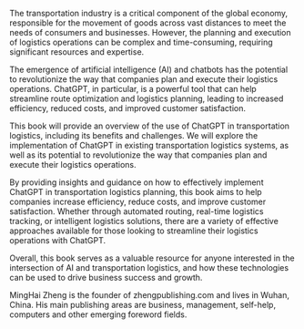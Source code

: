 
The transportation industry is a critical component of the global economy, responsible for the movement of goods across vast distances to meet the needs of consumers and businesses. However, the planning and execution of logistics operations can be complex and time-consuming, requiring significant resources and expertise.

The emergence of artificial intelligence (AI) and chatbots has the potential to revolutionize the way that companies plan and execute their logistics operations. ChatGPT, in particular, is a powerful tool that can help streamline route optimization and logistics planning, leading to increased efficiency, reduced costs, and improved customer satisfaction.

This book will provide an overview of the use of ChatGPT in transportation logistics, including its benefits and challenges. We will explore the implementation of ChatGPT in existing transportation logistics systems, as well as its potential to revolutionize the way that companies plan and execute their logistics operations.

By providing insights and guidance on how to effectively implement ChatGPT in transportation logistics planning, this book aims to help companies increase efficiency, reduce costs, and improve customer satisfaction. Whether through automated routing, real-time logistics tracking, or intelligent logistics solutions, there are a variety of effective approaches available for those looking to streamline their logistics operations with ChatGPT.

Overall, this book serves as a valuable resource for anyone interested in the intersection of AI and transportation logistics, and how these technologies can be used to drive business success and growth.

MingHai Zheng is the founder of zhengpublishing.com and lives in Wuhan, China. His main publishing areas are business, management, self-help, computers and other emerging foreword fields.
